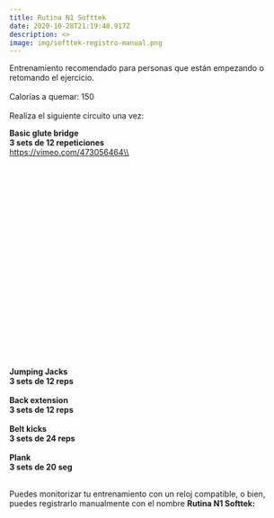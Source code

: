 ```yaml
---
title: Rutina N1 Softtek
date: 2020-10-28T21:19:48.917Z
description: <>
image: img/softtek-registro-manual.png
---
```

Entrenamiento recomendado para personas que están empezando o retomando el ejercicio. \
\
Calorías a quemar: 150\
\
Realiza el siguiente circuito una vez:

**Basic glute bridge**\
**3 sets de 12 repeticiones**\
https://vimeo.com/473056464\\
<object src="https://player.vimeo.com/video/473056464" width="620" height="360" frameborder="0" allow="autoplay; fullscreen" allowfullscreen></object>

**Jumping Jacks**\
**3 sets de 12 reps**\
\
**Back extension**\
**3 sets de 12 reps**\
\
**Belt kicks**\
**3 sets de 24 reps**\
\
**Plank**\
**3 sets de 20 seg**



\
Puedes monitorizar tu entrenamiento con un reloj compatible, o bien, puedes registrarlo manualmente con el nombre **Rutina N1 Softtek:**